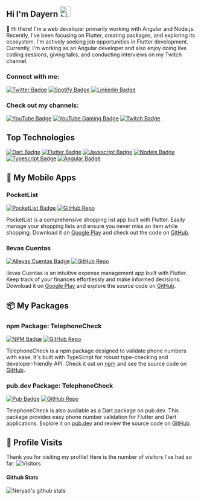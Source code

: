 ## Hi I'm Dayern <img src="https://user-images.githubusercontent.com/1303154/88677602-1635ba80-d120-11ea-84d8-d263ba5fc3c0.gif" width="28px" height="28px" alt="hi">

👋 Hi there! I'm a web developer primarily working with Angular and Node.js. Recently, I've been focusing on Flutter, creating packages, and exploring its ecosystem. I'm actively seeking job opportunities in Flutter development. Currently, I'm working as an Angular developer and also enjoy doing live coding sessions, giving talks, and conducting interviews on my Twitch channel.

### Connect with me:
[![Twitter Badge](https://img.shields.io/badge/-@neryadg-1ca0f1?style=flat&labelColor=1ca0f1&logo=twitter&logoColor=white&link=https://twitter.com/Ipenywis)](https://twitter.com/NeryadG) 
[![Spotify Badge](https://img.shields.io/badge/-spotify-1CB854?style=flat&labelColor=black&logo=spotify&logoColor=1CB854)]([https://open.spotify.com/show/3rellaT0hUB5CW9nMPsIvh](https://open.spotify.com/show/6f5DN27T1tLbS1f2vnSHih?si=e78fcf83e24f4338)) 
[![Linkedin Badge](https://img.shields.io/badge/-DayernG-0e76a8?style=flat&labelColor=0e76a8&logo=linkedin&logoColor=white)](https://www.linkedin.com/in/dayern-gomez/)

### Check out my channels:
[![YouTube Badge](https://img.shields.io/badge/YouTube-Programming-red?style=flat&logo=youtube&logoColor=white)]([https://www.youtube.com/channel/UC_your_programming_channel_id](https://www.youtube.com/@neryad)) 
[![YouTube Gaming Badge](https://img.shields.io/badge/YouTube-Gaming-red?style=flat&logo=youtube&logoColor=white)]([https://www.youtube.com/channel/UC_your_gaming_channel_id](https://www.youtube.com/@neryadg)) 
[![Twitch Badge](https://img.shields.io/badge/Twitch-DayernG-9146FF?style=flat&logo=twitch&logoColor=white)](https://www.twitch.tv/neryad)


<!-- TODO: Add last video link -->

<!-- - 🔭 I’m currently working on **Slearn** (Professional Courses Platform).
- :computer: Most used line of code `git commit -m "Initial Commit"`
- 🤔 I’m looking for help with Outstanding Video ideas.
- 📫 How to reach me: islempenywis@gmail.com.
- 😄 Pronouns: CoderOne, Ipenywis, islempenywis.
- ⚡ Fun fact: I play games and go to the GYM very often. -->

## Top Technologies

<!-- TODO: Make technologies links takes you to repositories -->
[![Dart Badge](https://img.shields.io/badge/-Dart-0175C2?style=for-the-badge&labelColor=black&logo=dart&logoColor=0175C2)](#) 
[![Flutter Badge](https://img.shields.io/badge/-Flutter-02569B?style=for-the-badge&labelColor=black&logo=flutter&logoColor=02569B)](#)
[![Javascript Badge](https://img.shields.io/badge/-Javascript-F0DB4F?style=for-the-badge&labelColor=black&logo=javascript&logoColor=F0DB4F)](#) [![Nodejs Badge](https://img.shields.io/badge/-Nodejs-3C873A?style=for-the-badge&labelColor=black&logo=node.js&logoColor=3C873A)](#)[![Typescript Badge](https://img.shields.io/badge/-Typescript-007acc?style=for-the-badge&labelColor=black&logo=typescript&logoColor=007acc)](#) 
[![Angular Badge](https://img.shields.io/badge/-Angular-E23236?style=for-the-badge&labelColor=white&logo=angular&logoColor=E23236)](#) 

## 📱 My Mobile Apps

### PocketList
[![PocketList Badge](https://img.shields.io/badge/-PocketList-3DDC84?style=for-the-badge&logo=google-play&logoColor=white)](https://play.google.com/store/apps/details?id=com.neryad.shopapp)
[![GitHub Repo](https://img.shields.io/badge/Repository-GitHub-blue?style=for-the-badge&logo=github&logoColor=white)](https://github.com/neryad/shopapp.git)

PocketList is a comprehensive shopping list app built with Flutter. Easily manage your shopping lists and ensure you never miss an item while shopping. Download it on [Google Play](https://play.google.com/store/apps/details?id=com.neryad.shopapp) and check out the code on [GitHub](https://github.com/neryad/shopapp.git).

### llevas Cuentas
[![Allevas Cuentas Badge](https://img.shields.io/badge/-Allevas_Cuentas-3DDC84?style=for-the-badge&logo=google-play&logoColor=white)](https://play.google.com/store/apps/details?id=com.neryad.lleva_cuentas)
[![GitHub Repo](https://img.shields.io/badge/Repository-GitHub-blue?style=for-the-badge&logo=github&logoColor=white)](https://github.com/neryad/lleva_cuentas_flutter.git)

llevas Cuentas is an intuitive expense management app built with Flutter. Keep track of your finances effortlessly and make informed decisions. Download it on [Google Play](https://play.google.com/store/apps/details?id=com.neryad.lleva_cuentas) and explore the source code on [GitHub](https://github.com/neryad/lleva_cuentas_flutter.git).

## 📦 My Packages

### npm Package: TelephoneCheck
[![NPM Badge](https://img.shields.io/badge/NPM-TelephoneCheck-CB3837?style=for-the-badge&logo=npm&logoColor=white)](https://www.npmjs.com/package/telephonecheck)
[![GitHub Repo](https://img.shields.io/badge/Repository-GitHub-blue?style=for-the-badge&logo=github&logoColor=white)](https://github.com/neryad/ts-phone-validtor.git)

TelephoneCheck is a npm package designed to validate phone numbers with ease. It's built with TypeScript for robust type-checking and developer-friendly API. Check it out on [npm](https://www.npmjs.com/package/telephonecheck) and see the source code on [GitHub](https://github.com/neryad/ts-phone-validtor.git).

### pub.dev Package: TelephoneCheck
[![Pub Badge](https://img.shields.io/badge/pub.dev-TelephoneCheck-0175C2?style=for-the-badge&logo=dart&logoColor=white)](https://pub.dev/packages/telephone_check)
[![GitHub Repo](https://img.shields.io/badge/Repository-GitHub-blue?style=for-the-badge&logo=github&logoColor=white)](https://github.com/neryad/dart_phone_checker)

TelephoneCheck is also available as a Dart package on pub.dev. This package provides easy phone number validation for Flutter and Dart applications. Explore it on [pub.dev](https://pub.dev/packages/telephone_check) and review the source code on [GitHub](https://github.com/neryad/dart_phone_checker).

<!-- ### Tutorials

<img align="left" alt="React" width="26px" src="https://raw.githubusercontent.com/github/explore/80688e429a7d4ef2fca1e82350fe8e3517d3494d/topics/react/react.png" />

<img align="left" alt="HTML5" width="26px" src="https://raw.githubusercontent.com/github/explore/80688e429a7d4ef2fca1e82350fe8e3517d3494d/topics/html/html.png" />

<img align="left" alt="JavaScript" width="26px" src="https://raw.githubusercontent.com/github/explore/80688e429a7d4ef2fca1e82350fe8e3517d3494d/topics/javascript/javascript.png" />

<img align="left" alt="Visual Studio Code" width="26px" src="https://raw.githubusercontent.com/github/explore/80688e429a7d4ef2fca1e82350fe8e3517d3494d/topics/visual-studio-code/visual-studio-code.png" />

<img align="left" alt="Sass" width="26px" src="https://raw.githubusercontent.com/github/explore/80688e429a7d4ef2fca1e82350fe8e3517d3494d/topics/sass/sass.png" />

<img align="left" alt="Node.js" width="26px" src="https://raw.githubusercontent.com/github/explore/80688e429a7d4ef2fca1e82350fe8e3517d3494d/topics/nodejs/nodejs.png" />

<img align="left" alt="SQL" width="26px" src="https://raw.githubusercontent.com/github/explore/80688e429a7d4ef2fca1e82350fe8e3517d3494d/topics/sql/sql.png" />

<img align="left" alt="MySQL" width="26px" src="https://raw.githubusercontent.com/github/explore/80688e429a7d4ef2fca1e82350fe8e3517d3494d/topics/mysql/mysql.png" />

<img align="left" alt="Git" width="26px" src="https://raw.githubusercontent.com/github/explore/80688e429a7d4ef2fca1e82350fe8e3517d3494d/topics/git/git.png" />

<img align="left" alt="MongoDB" width="26px" src="https://raw.githubusercontent.com/github/explore/80688e429a7d4ef2fca1e82350fe8e3517d3494d/topics/mongodb/mongodb.png" />

<br />
<br /> -->

<!-- #### Bizness -->

<!-- - :paperclip: [My Resume/CV](https://github.com/ipenywis/ipenywis/blob/master/resumes/resume%20v1.0.pdf)

- :email: myema@gmail.com --->

## 👥 Profile Visits

Thank you for visiting my profile! Here is the number of visitors I've had so far: ![Visitors](https://komarev.com/ghpvc/?username=neryad)


<!-- <details> -->
<!-- <summary>
  More stuff about me
</summary>

<br >

I love sharing knowledge and putting tutorials, courses and posts together for helping other developers, and tjat's why CoderOne Youtube Channel exists!

#### Coding Stats

<!--START_SECTION:waka

```text
TypeScript   15 hrs 41 mins  ████████████████████▓░░░░   82.29 %
HTML         1 hr 50 mins    ██▒░░░░░░░░░░░░░░░░░░░░░░   09.61 %
Other        2 mins          ░░░░░░░░░░░░░░░░░░░░░░░░░   00.25 %
YAML         2 mins          ░░░░░░░░░░░░░░░░░░░░░░░░░   00.19 %
```

<!--END_SECTION:wak --->

#### Github Stats

![Neryad's github stats](https://github-readme-stats.vercel.app/api?username=neryad&count_private=true&theme=tokyonight&hide=contribs,prs)

<!-- </details> -->
